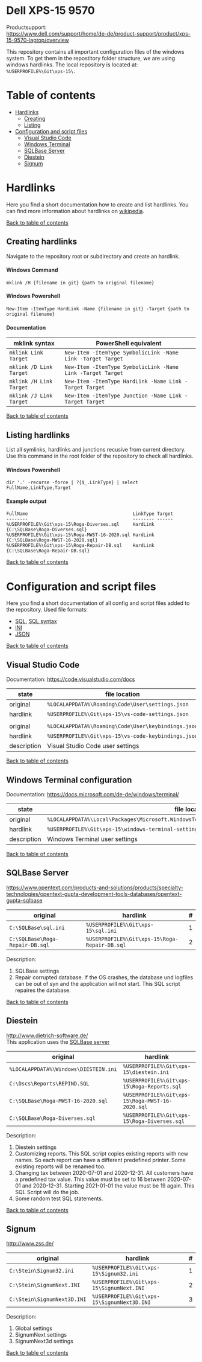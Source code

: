 # Dell XPS-15 9570 

Productsupport:  
https://www.dell.com/support/home/de-de/product-support/product/xps-15-9570-laptop/overview

This repository contains all important configuration files of the windows system. To get them in the repostitory folder structure, we are using windows hardlinks. The local repository is located at: `%USERPROFILE%\Git\xps-15\`.

# Table of contents

* [Hardlinks](#hardlinks)
    * [Creating](#creating-hardlinks)
    * [Listing](#listing-hardlinks)
* [Configuration and script files](#configuration-and-script-files)
    * [Visual Studio Code](#visual-studio-code)
    * [Windows Terminal](#windows-terminal-configuration)
    * [SQLBase Server](#sqlbase-server)
    * [Diestein](#diestein)
    * [Signum](#signum)

# Hardlinks

Here you find a short documentation how to create and list hardlinks. You can find more information about hardlinks on [wikipedia](https://en.wikipedia.org/wiki/Hard_link). 

[Back to table of contents](#table-of-contents)

## Creating hardlinks

Navigate to the repository root or subdirectory and create an hardlink.

#### Windows Command

    mklink /H {filename in git} {path to original filename}

#### Windows Powershell

    New-Item -ItemType HardLink -Name {filename in git} -Target {path to original filename}

#### Documentation

|mklink syntax|PowerShell equivalent|
|-|-|
|`mklink Link Target`|`New-Item -ItemType SymbolicLink -Name Link -Target Target`|
|`mklink /D Link Target`|`New-Item -ItemType SymbolicLink -Name Link -Target Target`|
|`mklink /H Link Target`|`New-Item -ItemType HardLink -Name Link -Target Target`|
|`mklink /J Link Target`|`New-Item -ItemType Junction -Name Link -Target Target`|

[Back to table of contents](#table-of-contents)

## Listing hardlinks

List all symlinks, hardlinks and junctions recusive from current directory. Use this command in the root folder of the repository to check all hardlinks.

#### Windows Powershell

    dir '.' -recurse -force | ?{$_.LinkType} | select FullName,LinkType,Target

#### Example output

    FullName                                       LinkType Target
    --------                                       -------- ------
    %USERPROFILE%\Git\xps-15\Roga-Diverses.sql     HardLink {C:\SQLBase\Roga-Diverses.sql}
    %USERPROFILE%\Git\xps-15\Roga-MWST-16-2020.sql HardLink {C:\SQLBase\Roga-MWST-16-2020.sql}
    %USERPROFILE%\Git\xps-15\Roga-Repair-DB.sql    HardLink {C:\SQLBase\Roga-Repair-DB.sql}

[Back to table of contents](#table-of-contents)

# Configuration and script files

Here you find a short documentation of all config and script files added to the repository. Used file formats:

* [SQL](https://en.wikipedia.org/wiki/SQL), [SQL syntax](https://en.wikipedia.org/wiki/SQL_syntax)
* [INI](https://en.wikipedia.org/wiki/INI_file)
* [JSON](https://en.wikipedia.org/wiki/JSON)

[Back to table of contents](#table-of-contents)

## Visual Studio Code

Documentation: https://code.visualstudio.com/docs

|state|file location|
|-|-|
|original|`%LOCALAPPDATA%\Roaming\Code\User\settings.json`|
|hardlink|`%USERPROFILE%\Git\xps-15\vs-code-settings.json`|
|||
|original|`%LOCALAPPDATA%\Roaming\Code\User\keybindings.json`|
|hardlink|`%USERPROFILE%\Git\xps-15\vs-code-keybindings.json`|
|description|Visual Studio Code user settings|

[Back to table of contents](#table-of-contents)

## Windows Terminal configuration

Documentation: https://docs.microsoft.com/de-de/windows/terminal/

|state|file location|
|-|-|
|original|`%LOCALAPPDATA%\Local\Packages\Microsoft.WindowsTerminal_8wekyb3d8bbwe\LocalState\settings.json`|
|hardlink|`%USERPROFILE%\Git\xps-15\windows-terminal-settings.jsonc`|
|description|Windows Terminal user settings|

[Back to table of contents](#table-of-contents)

## SQLBase Server

https://www.opentext.com/products-and-solutions/products/specialty-technologies/opentext-gupta-development-tools-databases/opentext-gupta-sqlbase

|original|hardlink|#|
|-|-|-|
|`C:\SQLBase\sql.ini`|`%USERPROFILE%\Git\xps-15\sql.ini`|1|
|`C:\SQLBase\Roga-Repair-DB.sql`|`%USERPROFILE%\Git\xps-15\Roga-Repair-DB.sql`|2|

Description:

1. SQLBase settings
2. Repair corrupted database. If the OS crashes, the database und logfiles can be out of syn and the application will not start. This SQL script repaires the database.

[Back to table of contents](#table-of-contents)

## Diestein

http://www.dietrich-software.de/  
This application uses the [SQLBase server](#sqlbase-server)

|original|hardlink|#|
|-|-|-|
|`%LOCALAPPDATA%\Windows\DIESTEIN.ini`|`%USERPROFILE%\Git\xps-15\diestein.ini`|1|
|`C:\Dscs\Reports\REPIND.SQL`|`%USERPROFILE%\Git\xps-15\Roga-Reports.sql`|2|
|`C:\SQLBase\Roga-MWST-16-2020.sql`|`%USERPROFILE%\Git\xps-15\Roga-MWST-16-2020.sql`|3|
|`C:\SQLBase\Roga-Diverses.sql`|`%USERPROFILE%\Git\xps-15\Roga-Diverses.sql`|4|

Description:

1. Diestein settings
2. Customizing reports. This SQL script copies existing reports with new names. So each report can have a different predefined printer. Some existing reports will be renamed too.
3. Changing tax between 2020-07-01 and 2020-12-31. All customers have a predefined tax value. This value must be set to 16 between 2020-07-01 and 2020-12-31. Starting 2021-01-01 the value must be 19 again. This SQL Script will do the job.
4. Some random test SQL statements.

[Back to table of contents](#table-of-contents)

## Signum

http://www.zss.de/

|original|hardlink|#|
|-|-|-|
|`C:\Stein\Signum32.ini`|`%USERPROFILE%\Git\xps-15\Signum32.ini`|1|
|`C:\Stein\SignumNext.INI`|`%USERPROFILE%\Git\xps-15\SignumNext.INI`|2|
|`C:\Stein\SignumNext3D.INI`|`%USERPROFILE%\Git\xps-15\SignumNext3D.INI`|3|

Description:

1. Global settings
2. SignumNext settings
3. SignumNext3d settings

[Back to table of contents](#table-of-contents) 
